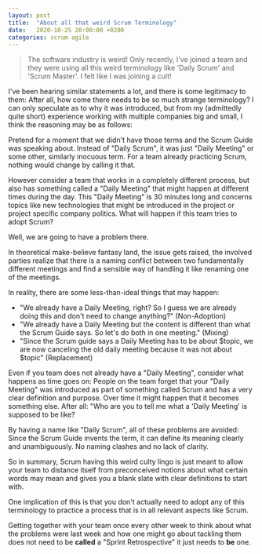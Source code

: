 ```yaml
---
layout: post
title:  "About all that weird Scrum Terminology"
date:   2020-10-25 20:00:00 +0200
categories: scrum agile
---
```


> The software industry is weird! Only recently, I've joined a team and they
> were using all this weird terminology like 'Daily Scrum' and 'Scrum Master'.
> I felt like I was joining a cult!

I've been hearing similar statements a lot, and there is some legitimacy to
them: After all, how come there needs to be so much strange terminology? I can
only speculate as to why it was introduced, but from my (admittedly quite
short) experience working with multiple companies big and small, I think the
reasoning may be as follows:

Pretend for a moment that we didn't have those terms and the Scrum Guide was
speaking about. Instead of "Daily Scrum", it was just "Daily Meeting" or some
other, similarly inocuous term. For a team already practicing Scrum, nothing
would change by calling it that.

However consider a team that works in a completely different process, but also
has something called a "Daily Meeting" that might happen at different times
during the day.  This "Daily Meeting" is 30 minutes long and concerns topics
like new technologies that might be introduced in the project or project
specific company politics. What will happen if this team tries to adopt Scrum? 

Well, we are going to have a problem there.

In theoretical make-believe fantasy land, the issue gets raised, the involved
parties realize that there is a naming conflict between two fundamentally
different meetings and find a sensible way of handling it like renaming one of
the meetings.

In reality, there are some less-than-ideal things that may happen:

  * "We already have a Daily Meeting, right? So I guess we are already doing
    this and don't need to change anything?" (Non-Adoption)
  * "We already have a Daily Meeting but the content is different than what the
    Scrum Guide says. So let's do both in one meeting." (Mixing)
  * "Since the Scrum guide says a Daily Meeting has to be about $topic, we are
    now canceling the old daily meeting because it was not about $topic"
    (Replacement)

Even if you team does not already have a "Daily Meeting", consider what happens
as time goes on: People on the team forget that your "Daily Meeting" was
introduced as part of something called Scrum and has a very clear definition
and purpose. Over time it might happen that it becomes something else. After
all: "Who are you to tell me what a 'Daily Meeting' is supposed to be like?

By having a name like "Daily Scrum", all of these problems are avoided: Since
the Scrum Guide invents the term, it can define its meaning clearly and
unambiguously. No naming clashes and no lack of clarity.

So in summary, Scrum having this weird culty lingo is just meant to allow your
team to distance itself from preconceived notions about what certain words may
mean and gives you a blank slate with clear definitions to start with.

One implication of this is that you don't actually need to adopt any of this
terminology to practice a process that is in all relevant aspects like Scrum.

Getting together with your team once every other week to think about what the
problems were last week and how one might go about tackling them does not need
to be __called__ a "Sprint Retrospective" it just needs to __be__ one.

